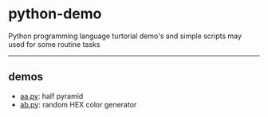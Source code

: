 # python-demo

Python programming language turtorial demo's and simple scripts may used for some routine tasks

---

## demos

- [aa.py](./demos/aa.py): half pyramid
- [ab.py](./demos/ab.py): random HEX color generator
